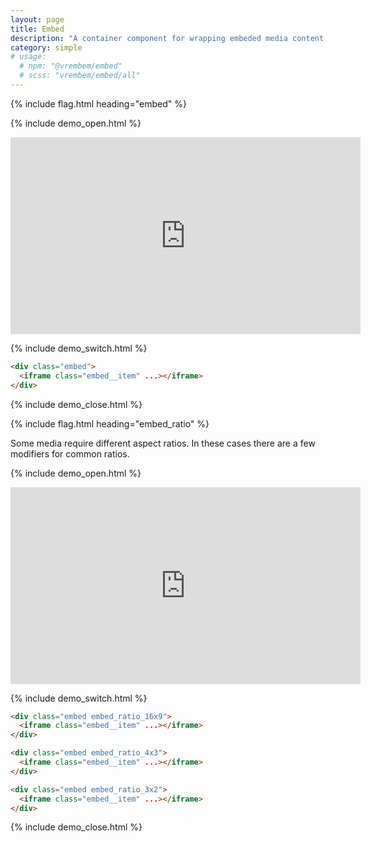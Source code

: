 ```yaml
---
layout: page
title: Embed
description: "A container component for wrapping embeded media content in order to make them responsive."
category: simple
# usage:
  # npm: "@vrembem/embed"
  # scss: "vrembem/embed/all"
---
```


{% include flag.html heading="embed" %}

{% include demo_open.html %}

<div class="embed">
  <iframe class="embed__item" width="560" height="315" src="https://www.youtube.com/embed/YTsf-OAaoKc" frameborder="0" gesture="media" allow="encrypted-media" allowfullscreen></iframe>
</div>

{% include demo_switch.html %}

```html
<div class="embed">
  <iframe class="embed__item" ...></iframe>
</div>
```

{% include demo_close.html %}

{% include flag.html heading="embed_ratio" %}

<div class="type" markdown="1">
Some media require different aspect ratios. In these cases there are a few modifiers for common ratios.
</div>

{% include demo_open.html %}

<div class="embed embed_ratio_4x3">
  <iframe class="embed__item" width="560" height="315" src="https://www.youtube.com/embed/CtMllWsML5M" frameborder="0" gesture="media" allow="encrypted-media" allowfullscreen></iframe>
</div>

{% include demo_switch.html %}

```html
<div class="embed embed_ratio_16x9">
  <iframe class="embed__item" ...></iframe>
</div>

<div class="embed embed_ratio_4x3">
  <iframe class="embed__item" ...></iframe>
</div>

<div class="embed embed_ratio_3x2">
  <iframe class="embed__item" ...></iframe>
</div>
```

{% include demo_close.html %}

